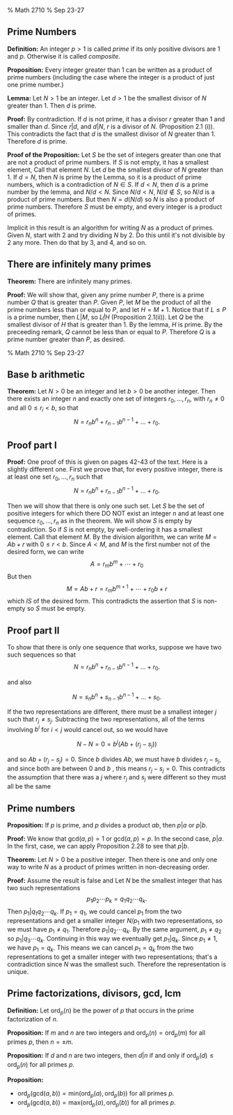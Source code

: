% Math 2710
% Sep 23-27

## Prime Numbers

**Definition:** An integer $p>1$ is called *prime* if its only positive divisors are $1$ and $p$.  Otherwise it is called *composite.*

**Proposition:** Every integer greater than $1$ can be written as a product of prime numbers (including the case where the integer
is a product of just one prime number.)

**Lemma:** Let $N>1$ be an integer.  Let $d>1$ be the smallest divisor of $N$ greater than $1$.  Then $d$ is prime.

**Proof:** By contradiction.  If $d$ is not prime, it has a divisor $r$ greater than $1$ and smaller than $d$.  Since $r|d$,
and $d|N$, $r$ is a divisor of $N$. (Proposition 2.1 (i)). This contradicts the fact that $d$ is the smallest divisor of $N$ greater than $1$.  Therefore $d$ is prime.

**Proof of the Proposition:** Let $S$ be the set of integers greater than one that are not a product of prime numbers.  If $S$
is not empty, it has a smallest element,  Call that element $N$.  Let $d$ be the smallest divisor of $N$ greater than $1$.  If
$d=N$, then $N$ is prime by the Lemma, so it is a product of prime numbers, which is a contradiction of $N\in S$.  If $d<N$,
then $d$ is a prime number by the lemma, and $N/d<N$.  Since $N/d<N$, $N/d\not\in S$, so $N/d$ is a product of prime numbers.
But then $N=d(N/d)$ so $N$ is also a product of prime numbers.  Therefore $S$ must be empty, and every integer is a product of primes.

Implicit in this result is an algorithm for writing $N$ as a product of primes. Given $N$, start with $2$ and try dividing $N$ by $2$. Do this until it's not divisible by $2$ any more.  Then do that by $3$, and $4$, and so on.  

## There are infinitely many primes

**Theorem:** There are infinitely many primes.  

**Proof:** We will show that, given any prime number $P$, there is a prime number $Q$ that is greater than $P$. Given $P$,
let $M$ be the product of all the prime numbers less than or equal to $P$, and let $H=M+1$.  Notice that if $L\le P$ is a prime
number, then $L|M$, so $L\not|H$ (Proposition 2.1(ii)).  Let $Q$ be the smallest divisor of $H$ that is greater than $1$.
By the lemma, $H$ is prime.  By the preceeding remark, $Q$ cannot be less than or equal to $P$.  Therefore $Q$ is a prime number greater than $P$, as desired.



% Math 2710
% Sep 23-27

## Base b arithmetic

**Theorem:** Let $N>0$ be an integer and let $b>0$ be another integer.  Then there exists an integer $n$ and exactly one set of integers
$r_0,\ldots, r_n$, with $r_n\not=0$ and all $0\le r_{i}<b$, so that
$$
N = r_{n}b^{n}+r_{n-1}b^{n-1}+\ldots+r_{0}.
$$

## Proof part I

**Proof:** One proof of this is given on pages 42-43 of the text.  Here is a slightly different one.  First we prove that, for every positive integer,
there is at least one set $r_{0},\ldots, r_{n}$ such that
$$
N = r_{n}b^{n}+r_{n-1}b^{n-1}+\ldots+r_{0}.
$$

Then we will show that there is only one such set.
Let $S$ be the set of positive integers for which there DO NOT exist an integer $n$ and at least one sequence $r_0,\ldots, r_n$ as in the theorem.
We will show $S$ is empty by contradiction.  So if $S$ is not empty, by well-ordering it has a smallest element. Call that element $M$.
By the division algorithm, we can write $M=Ab+r$ with $0\le r<b$.  Since $A<M$, and $M$ is the first number not of the desired form, we can write 
$$
A = r_{m}b^{m}+\cdots+r_{0}
$$
But then
$$
M=Ab+r=r_{m}b^{m+1}+\cdots+r_{0}b+r
$$
which *IS* of the desired form.  This contradicts the assertion that $S$ is non-empty so $S$ must be empty.

## Proof part II

To show that there is only one sequence that works, suppose we have two such sequences so that
$$
N = r_{n}b^{n}+r_{n-1}b^{n-1}+\ldots+r_{0}.
$$

and also 

$$
N = s_{n}b^{n}+s_{n-1}b^{n-1}+\ldots+s_{0}.
$$

If the two representations are different, there must be a  smallest integer $j$ such that $r_j\not=s_j$. Subtracting the two representations, all of the terms
involving $b^{i}$ for $i<j$ would cancel out, so we would have

$$
N-N=0=b^{j}(Ab+(r_j-s_j))
$$

and so $Ab+(r_j-s_j)=0$.  Since $b$ divides $Ab$, we must have $b$ divides $r_j-s_j$, and since both are between $0$ and $b$ ,
this means $r_j-s_j=0$. This contradicts the assumption that there was a $j$ where $r_j$ and $s_j$ were different so they must all be the same

## Prime numbers

**Proposition:** If $p$ is prime, and $p$ divides a product $ab$, then $p|a$ or $p|b$.

**Proof:** We know that $\mathrm{gcd}(a,p)=1$ or $\mathrm{gcd}(a,p)=p$.  In the second case, $p|a$.  In the first, case,
we can apply Proposition 2.28 to see that $p|b$. 

**Theorem:** Let $N>0$ be a positive integer.  Then there is one and only one way to write 
$N$ as a product of primes written in non-decreasing order.

**Proof:** Assume the result is false and Let $N$ be the smallest integer that has two such representations
$$
p_1p_2\cdots p_k=q_1q_2\cdots q_k.
$$
Then $p_1|q_1q_2\cdots q_k$.  If $p_1=q_1$, we could cancel $p_1$ from the two representations and get a smaller integer $N/p_1$
with two representations, so we must have $p_1\not=q_1$. Therefore $p_1|q_2\cdots q_k$.  By the same argument, $p_1\not=q_2$ so
$p_1|q_3\cdots q_k$.  Continuing in this way we eventually get $p_1|q_k$.  Since $p_1\not=1$, we have $p_1=q_k$.  This means
we can cancel $p_1=q_k$ from the two representations to get a smaller integer with two representations; that's a contradiction since
$N$ was the smallest such.  Therefore the representation is unique.

## Prime factorizations, divisors, gcd, lcm

**Definition:** Let $\mathrm{ord}_p(n)$ be the power of $p$ that occurs in the prime factorization of $n$.

**Proposition:** If $m$ and $n$ are two integers and $\mathrm{ord}_p(n)=\mathrm{ord}_{p}(m)$ for all primes $p$, then $n=\pm m$.

**Proposition:** If $d$ and $n$ are two integers, then $d|n$ if and only if $\mathrm{ord}_p(d)\le \mathrm{ord}_p(n)$ for all primes $p$.

**Proposition:**

- $\mathrm{ord}_p(\mathrm{gcd}(a,b))=\mathrm{min}(\mathrm{ord}_p(a),\mathrm{ord}_p(b))$ for all primes $p$.
- $\mathrm{ord}_p(\mathrm{gcd}(a,b))=\mathrm{max}(\mathrm{ord}_p(a),\mathrm{ord}_p(b))$ for all primes $p$.












